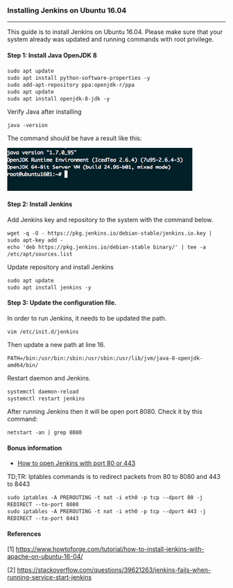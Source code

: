 ### Installing Jenkins on Ubuntu 16.04
--------------------------------------

This guide is to install Jenkins on Ubuntu 16.04. Please make sure that your system already was updated and running commands with root privilege.

#### Step 1: Install Java OpenJDK 8

```
sudo apt update
sudo apt install python-software-properties -y
sudo add-apt-repository ppa:openjdk-r/ppa
sudo apt update
sudo apt install openjdk-8-jdk -y
```

Verify Java after installing

```
java -version
```

The command should be have a result like this:

<img src = '../images/java_result_1.png'>

#### Step 2: Install Jenkins

Add Jenkins key and repository to the system with the command below.
```
wget -q -O - https://pkg.jenkins.io/debian-stable/jenkins.io.key | sudo apt-key add -
echo 'deb https://pkg.jenkins.io/debian-stable binary/' | tee -a /etc/apt/sources.list
```

Update repository and install Jenkins

```
sudo apt update
sudo apt install jenkins -y
```

#### Step 3: Update the configuration file.

In order to run Jenkins, it needs to be updated the path.

```
vim /etc/init.d/jenkins
```

Then update a new path at line 16.
```
PATH=/bin:/usr/bin:/sbin:/usr/sbin:/usr/lib/jvm/java-8-openjdk-amd64/bin/
```

Restart daemon and Jenkins.
```
systemctl daemon-reload
systemctl restart jenkins
```

After running Jenkins then it will be open port 8080. Check it by this command:

```
netstart -an | grep 8080
```

#### Bonus information

- [How to open Jenkins with port 80 or 443](https://wiki.jenkins.io/display/JENKINS/Running+Jenkins+on+Port+80+or+443+using+iptables)

TD;TR: Iptables commands is to redirect packets from 80 to 8080 and  443 to 8443

```
sudo iptables -A PREROUTING -t nat -i eth0 -p tcp --dport 80 -j REDIRECT --to-port 8080
sudo iptables -A PREROUTING -t nat -i eth0 -p tcp --dport 443 -j REDIRECT --to-port 8443
```

#### References
[1] https://www.howtoforge.com/tutorial/how-to-install-jenkins-with-apache-on-ubuntu-16-04/

[2] https://stackoverflow.com/questions/39621263/jenkins-fails-when-running-service-start-jenkins
